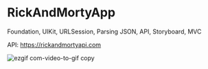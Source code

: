 # RickAndMortyApp
Foundation, UIKit, URLSession, Parsing JSON, API, Storyboard, MVC

API: https://rickandmortyapi.com

![ezgif com-video-to-gif copy](https://github.com/Kirilloao/RickAndMortyApp/assets/106522858/cc8051e8-5302-4b75-b926-27193bdee297)


